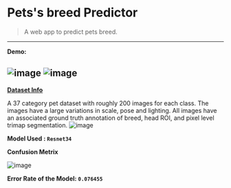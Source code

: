 
# Pets's breed Predictor
> A web app to predict pets breed.



------------------
**Demo:**

![image](https://user-images.githubusercontent.com/43055935/169959260-de742ef6-2ac5-476d-810a-e4b5f9ebb670.png)
![image](https://user-images.githubusercontent.com/43055935/169959381-ef1830a5-9e08-4230-8782-f24dd60c34be.png)
------------------

**[Dataset Info](https://www.robots.ox.ac.uk/~vgg/data/pets/)**

A 37 category pet dataset with roughly 200 images for each class. The images have a large variations in scale, pose and lighting. All images have an associated ground truth annotation of breed, head ROI, and pixel level trimap segmentation.
![image](https://user-images.githubusercontent.com/43055935/169960591-498fa6c1-a0a2-412a-bbc4-5804282e9185.png)


**Model Used : `Resnet34`**

**Confusion Metrix**

![image](https://user-images.githubusercontent.com/43055935/169959551-99461872-5cfd-4ba4-b1b0-df73b1bc104f.png)

**Error Rate of the Model: `0.076455`**


